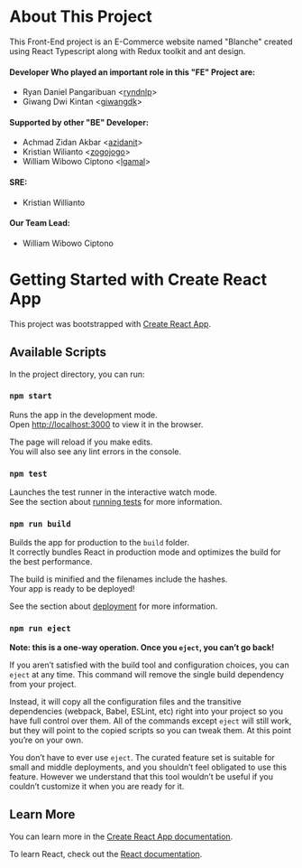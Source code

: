 # About This Project

This Front-End project is an E-Commerce website named "Blanche" created using React Typescript along with Redux toolkit and ant design.

#### Developer Who played an important role in this "FE" Project are:

- Ryan Daniel Pangaribuan <[ryndnlp](https://github.com/ryndnlp)>
- Giwang Dwi Kintan  <[giwangdk](https://github.com/giwangdk)>

#### Supported by other "BE" Developer:

- Achmad Zidan Akbar <[azidanit](https://github.com/azidanit)>
- Kristian Wilianto <[zogojogo](https://github.com/zogojogo)>
- William Wibowo Ciptono <[lgamal](https://github.com/lgamal)>

#### SRE:

- Kristian Willianto 

#### Our Team Lead:

- William Wibowo Ciptono

# Getting Started with Create React App

This project was bootstrapped with [Create React App](https://github.com/facebook/create-react-app).

## Available Scripts

In the project directory, you can run:

### `npm start`

Runs the app in the development mode.\
Open [http://localhost:3000](http://localhost:3000) to view it in the browser.

The page will reload if you make edits.\
You will also see any lint errors in the console.

### `npm test`

Launches the test runner in the interactive watch mode.\
See the section about [running tests](https://facebook.github.io/create-react-app/docs/running-tests) for more information.

### `npm run build`

Builds the app for production to the `build` folder.\
It correctly bundles React in production mode and optimizes the build for the best performance.

The build is minified and the filenames include the hashes.\
Your app is ready to be deployed!

See the section about [deployment](https://facebook.github.io/create-react-app/docs/deployment) for more information.

### `npm run eject`

**Note: this is a one-way operation. Once you `eject`, you can’t go back!**

If you aren’t satisfied with the build tool and configuration choices, you can `eject` at any time. This command will remove the single build dependency from your project.

Instead, it will copy all the configuration files and the transitive dependencies (webpack, Babel, ESLint, etc) right into your project so you have full control over them. All of the commands except `eject` will still work, but they will point to the copied scripts so you can tweak them. At this point you’re on your own.

You don’t have to ever use `eject`. The curated feature set is suitable for small and middle deployments, and you shouldn’t feel obligated to use this feature. However we understand that this tool wouldn’t be useful if you couldn’t customize it when you are ready for it.

## Learn More

You can learn more in the [Create React App documentation](https://facebook.github.io/create-react-app/docs/getting-started).

To learn React, check out the [React documentation](https://reactjs.org/).
